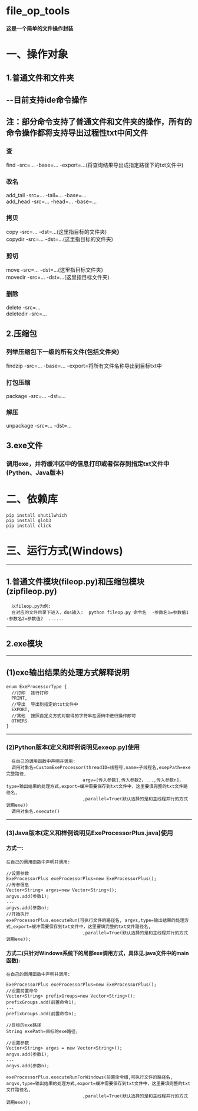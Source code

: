 # file_op_tools  
#### 这是一个简单的文件操作封装

# 一、操作对象  


## 1.普通文件和文件夹
## --目前支持ide命令操作  
## 注：部分命令支持了普通文件和文件夹的操作，所有的命令操作都将支持导出过程性txt中间文件
  ### 查
  find -src=... -base=... -export=...(将查询结果导出成指定路径下的txt文件中)
  ### 改名
  add_tail -src=... -tail=...  -base=...  
  add_head -src=... -head=...  -base=...
  ### 拷贝
  copy -src=... -dst=...(这里指目标的文件夹)  
  copydir -src=... -dst=...(这里指目标的文件夹)
  ###  剪切
  move -src=... -dst=...(这里指目标文件夹)  
  movedir -src=... -dst=...(这里指目标文件夹)
  ###  删除
  delete -src=...  
  deletedir -src=...  

## 2.压缩包

  ### 列举压缩包下一级的所有文件(包括文件夹)
  findzip -src=... -base=...  -export=将所有文件名称导出到目标txt中
  ### 打包压缩
  package -src=... -dst=...
  ### 解压
  unpackage -src=... -dst=...

## 3.exe文件
  
  ### 调用exe，并将缓冲区中的信息打印或者保存到指定txt文件中(Python、Java版本)  
# 二、依赖库
    pip install shutilwhich
    pip install glob3
    pip install click


# 三、运行方式(Windows)
----------
   ## 1.普通文件模块(fileop.py)和压缩包模块(zipfileop.py)
      以fileop.py为例:
      在对应的文件目录下进入，dos输入:  python fileop.py 命令名  -参数名1=参数值1  -参数名2=参数值2  ......  
----------    
  ## 2.exe模块
  -------------
  ## (1)exe输出结果的处理方式解释说明  
    enum ExeProcessorType {
      //打印  按行打印  
      PRINT,
      //导出  导出到指定的txt文件中  
      EXPORT,
      //其他  按照自定义方式对取得的字符串在源码中进行操作即可  
      OTHERS
    } 
  ---------------------
  ### (2)Python版本(定义和样例说明见exeop.py)使用
      在自己的调用函数中声明并调用:
      调用对象名=CustomExeProcessor(threadID=线程号,name=子线程名,exepPath=exe完整路径,
                                 argv=[传入参数1,传入参数2，...,传入参数n]，type=输出结果的处理方式,export=缓冲需要保存到txt文件中，这里要填完整的txt文件路径名,
                                 ,parallel=True(默认选择的是和主线程并行的方式调用exe))  
      调用对象名.execute()  
----------------      
   ### (3)Java版本(定义和样例说明见ExeProcessorPlus.java)使用
   #### 方式一:
    在自己的调用函数中声明并调用:  
    
    //设置参数  
    ExeProcessorPlus exeProcessorPlus=new ExeProcessorPlus();  
    //传参信息  
    Vector<String> argvs=new Vector<String>();  
    argvs.add(参数1);    
    ...  
    argvs.add(参数n);  
    //开始执行  
    exeProcessorPlus.executeRun(可执行文件的路径名, argvs,type=输出结果的处理方式,export=缓冲需要保存到txt文件中，这里要填完整的txt文件路径名,
                                 ,parallel=True(默认选择的是和主线程并行的方式调用exe));  
                                 
   #### 方式二(只针对Windows系统下的局部exe调用方式，具体见.java文件中的main函数):  
    在自己的调用函数中声明并调用:  
    
    ExeProcessorPlus exeProcessorPlus=new ExeProcessorPlus();  
    //设置前置命令
    Vector<String> prefixGroups=new Vector<String>();
    prefixGroups.add(前置命令1);
    ...
    prefixGroups.add(前置命令n);
    
    //目标的exe路径
    String exePath=目标的exe路径;
    
    //设置参数
    Vector<String> argvs = new Vector<String>();
    argvs.add(参数1);    
    ...  
    argvs.add(参数n);  

    exeProcessorPlus.executeRunForWindows(前置命令组,可执行文件的路径名, argvs,type=输出结果的处理方式,export=缓冲需要保存到txt文件中，这里要填完整的txt文件路径名,
                                 ,parallel=True(默认选择的是和主线程并行的方式调用exe));

    
